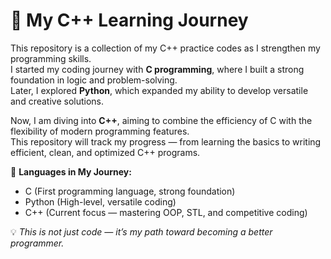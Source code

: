 # 🚀 My C++ Learning Journey

This repository is a collection of my C++ practice codes as I strengthen my programming skills.  
I started my coding journey with **C programming**, where I built a strong foundation in logic and problem-solving.  
Later, I explored **Python**, which expanded my ability to develop versatile and creative solutions.  

Now, I am diving into **C++**, aiming to combine the efficiency of C with the flexibility of modern programming features.  
This repository will track my progress — from learning the basics to writing efficient, clean, and optimized C++ programs.

📌 **Languages in My Journey:**  
- C (First programming language, strong foundation)  
- Python (High-level, versatile coding)  
- C++ (Current focus — mastering OOP, STL, and competitive coding)  

💡 *This is not just code — it’s my path toward becoming a better programmer.*
